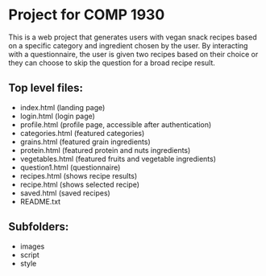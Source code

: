 # Project for COMP 1930 

This is a web project that generates users with vegan snack recipes based on a specific 
category and ingredient chosen by the user. By interacting with a questionnaire, the 
user is given two recipes based on their choice or they can choose to skip the question 
for a broad recipe result. 


## Top level files:
* index.html (landing page)
* login.html (login page)
* profile.html (profile page, accessible after authentication)
* categories.html (featured categories)
* grains.html (featured grain ingredients)
* protein.html (featured protein and nuts ingredients)
* vegetables.html (featured fruits and vegetable ingredients)
* question1.html (questionnaire)
* recipes.html (shows recipe results)
* recipe.html (shows selected recipe)
* saved.html (saved recipes)
* README.txt

## Subfolders:
* images
* script
* style